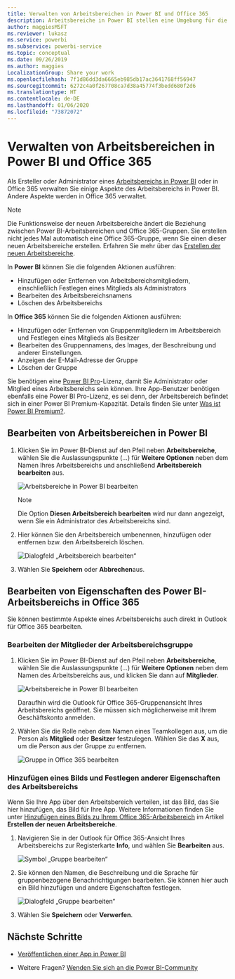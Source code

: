 ```yaml
---
title: Verwalten von Arbeitsbereichen in Power BI und Office 365
description: Arbeitsbereiche in Power BI stellen eine Umgebung für die Zusammenarbeit dar, die auf Office 365-Gruppen basiert. Verwalten Sie Ihre Arbeitsbereiche sowohl in Power BI als auch in Office 365.
author: maggiesMSFT
ms.reviewer: lukasz
ms.service: powerbi
ms.subservice: powerbi-service
ms.topic: conceptual
ms.date: 09/26/2019
ms.author: maggies
LocalizationGroup: Share your work
ms.openlocfilehash: 7f1d86dd3da6665eb985db17ac3641768ff56947
ms.sourcegitcommit: 6272c4a0f267708ca7d38a45774f3bedd680f2d6
ms.translationtype: HT
ms.contentlocale: de-DE
ms.lasthandoff: 01/06/2020
ms.locfileid: "73872072"
---
```

# <a name="manage-your-workspace-in-power-bi-and-office-365"></a>Verwalten von Arbeitsbereichen in Power BI und Office 365

Als Ersteller oder Administrator eines [Arbeitsbereichs in Power BI](service-create-distribute-apps.md) oder in Office 365 verwalten Sie einige Aspekte des Arbeitsbereichs in Power BI. Andere Aspekte werden in Office 365 verwaltet.

> [!NOTE]
> Die Funktionsweise der neuen Arbeitsbereiche ändert die Beziehung zwischen Power BI-Arbeitsbereichen und Office 365-Gruppen. Sie erstellen nicht jedes Mal automatisch eine Office 365-Gruppe, wenn Sie einen dieser neuen Arbeitsbereiche erstellen. Erfahren Sie mehr über das [Erstellen der neuen Arbeitsbereiche](service-create-the-new-workspaces.md).

In **Power BI** können Sie die folgenden Aktionen ausführen:

* Hinzufügen oder Entfernen von Arbeitsbereichsmitgliedern, einschließlich Festlegen eines Mitglieds als Administrators
* Bearbeiten des Arbeitsbereichsnamens
* Löschen des Arbeitsbereichs

In **Office 365** können Sie die folgenden Aktionen ausführen:

* Hinzufügen oder Entfernen von Gruppenmitgliedern im Arbeitsbereich und Festlegen eines Mitglieds als Besitzer
* Bearbeiten des Gruppennamens, des Images, der Beschreibung und anderer Einstellungen.
* Anzeigen der E-Mail-Adresse der Gruppe
* Löschen der Gruppe

Sie benötigen eine [Power BI Pro](service-features-license-type.md)-Lizenz, damit Sie Administrator oder Mitglied eines Arbeitsbereichs sein können. Ihre App-Benutzer benötigen ebenfalls eine Power BI Pro-Lizenz, es sei denn, der Arbeitsbereich befindet sich in einer Power BI Premium-Kapazität. Details finden Sie unter [Was ist Power BI Premium?](service-premium-what-is.md).

## <a name="edit-your-workspace-in-power-bi"></a>Bearbeiten von Arbeitsbereichen in Power BI

1. Klicken Sie im Power BI-Dienst auf den Pfeil neben **Arbeitsbereiche**, wählen Sie die Auslassungspunkte (...) für **Weitere Optionen** neben dem Namen Ihres Arbeitsbereichs und anschließend **Arbeitsbereich bearbeiten** aus.

   ![Arbeitsbereiche in Power BI bearbeiten](media/service-manage-app-workspace-in-power-bi-and-office-365/power-bi-app-ellipsis.png)

   > [!NOTE]
   > Die Option **Diesen Arbeitsbereich bearbeiten** wird nur dann angezeigt, wenn Sie ein Administrator des Arbeitsbereichs sind.

1. Hier können Sie den Arbeitsbereich umbenennen, hinzufügen oder entfernen bzw. den Arbeitsbereich löschen.

   ![Dialogfeld „Arbeitsbereich bearbeiten“](media/service-manage-app-workspace-in-power-bi-and-office-365/power-bi-app-edit-workspace.png)

1. Wählen Sie **Speichern** oder **Abbrechen**aus.

## <a name="edit-power-bi-workspace-properties-in-office-365"></a>Bearbeiten von Eigenschaften des Power BI-Arbeitsbereichs in Office 365

Sie können bestimmte Aspekte eines Arbeitsbereichs auch direkt in Outlook für Office 365 bearbeiten.

### <a name="edit-the-members-of-the-workspace-group"></a>Bearbeiten der Mitglieder der Arbeitsbereichsgruppe

1. Klicken Sie im Power BI-Dienst auf den Pfeil neben **Arbeitsbereiche**, wählen Sie die Auslassungspunkte (...) für **Weitere Optionen** neben dem Namen des Arbeitsbereichs aus, und klicken Sie dann auf **Mitglieder**.

   ![Arbeitsbereiche in Power BI bearbeiten](media/service-manage-app-workspace-in-power-bi-and-office-365/power-bi-app-ellipsis-members.png)

   Daraufhin wird die Outlook für Office 365-Gruppenansicht Ihres Arbeitsbereichs geöffnet. Sie müssen sich möglicherweise mit Ihrem Geschäftskonto anmelden.

1. Wählen Sie die Rolle neben dem Namen eines Teamkollegen aus, um die Person als **Mitglied** oder **Besitzer** festzulegen. Wählen Sie das **X** aus, um die Person aus der Gruppe zu entfernen.

   ![Gruppe in Office 365 bearbeiten](media/service-manage-app-workspace-in-power-bi-and-office-365/pbi_managegroupo365.png)

### <a name="add-an-image-and-set-other-workspace-properties"></a>Hinzufügen eines Bilds und Festlegen anderer Eigenschaften des Arbeitsbereichs

Wenn Sie Ihre App über den Arbeitsbereich verteilen, ist das Bild, das Sie hier hinzufügen, das Bild für Ihre App. Weitere Informationen finden Sie unter [Hinzufügen eines Bilds zu Ihrem Office 365-Arbeitsbereich](service-create-workspaces.md#add-an-image-to-your-office-365-workspace-optional) im Artikel **Erstellen der neuen Arbeitsbereiche**.

1. Navigieren Sie in der Outlook für Office 365-Ansicht Ihres Arbeitsbereichs zur Registerkarte **Info**, und wählen Sie **Bearbeiten** aus.

    ![Symbol „Gruppe bearbeiten“](media/service-manage-app-workspace-in-power-bi-and-office-365/pbi_editgroupo365.png)
1. Sie können den Namen, die Beschreibung und die Sprache für gruppenbezogene Benachrichtigungen bearbeiten. Sie können hier auch ein Bild hinzufügen und andere Eigenschaften festlegen.

   ![Dialogfeld „Gruppe bearbeiten“](media/service-manage-app-workspace-in-power-bi-and-office-365/pbi_editgrpo365dialog.png)

1. Wählen Sie **Speichern** oder **Verwerfen**.

## <a name="next-steps"></a>Nächste Schritte

* [Veröffentlichen einer App in Power BI](service-create-distribute-apps.md)

* Weitere Fragen? [Wenden Sie sich an die Power BI-Community](https://community.powerbi.com/)
